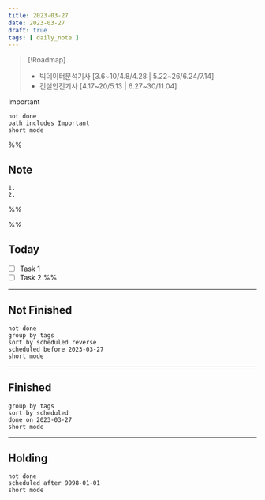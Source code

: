 ```yaml
---
title: 2023-03-27
date: 2023-03-27
draft: true
tags: [ daily_note ]
---
```


> [!Roadmap] 
> - 빅데이터분석기사 [3.6~10/4.8/4.28 | 5.22~26/6.24/7.14]
> - 건설안전기사 [4.17~20/5.13 | 6.27~30/11.04]

> [!important] 
> ```tasks
> not done
> path includes Important
> short mode
> ```

%%
## Note
	1. 
	2. 
 
%%

%%
## Today
- [ ] Task 1
- [ ] Task 2
%%

---
## Not Finished
```tasks
not done
group by tags
sort by scheduled reverse
scheduled before 2023-03-27
short mode
```
---
## Finished
```tasks
group by tags
sort by scheduled
done on 2023-03-27
short mode
```
---
## Holding
```tasks
not done
scheduled after 9998-01-01
short mode
```